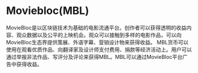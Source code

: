 # Moviebloc(MBL)

MovieBloc是以区块链技术为基础的电影流通平台。创作者可以获得透明的收益内容、观众数据以及公平的上映机会。观众可以接触到多样的电影作品，可以向MovieBloc生态界提供策展、外语字幕、营销设计物来获得收益。
MBL货币可以使用在观看优质作品、向翻译家及设计师支付费用、捐款等经济活动上。用户可以通过举报非法作品、写评分及评论来获得MBL。MBL可以通过MovieBloc平台广告中获得收益。

